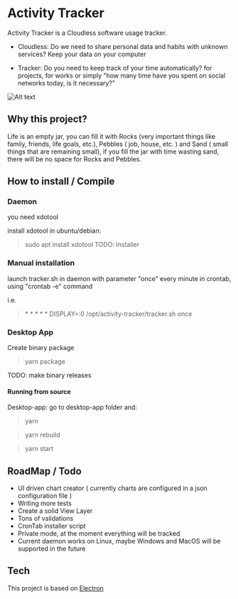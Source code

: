 # Activity Tracker

Activity Tracker is a Cloudless software usage tracker.

- Cloudless: Do we need to share personal data and habits with unknown services? Keep your data on your computer

- Tracker: Do you need to keep track of your time automatically? for projects, for works or simply "how many time have you spent on social networks today, is it necessary?"

![Alt text](docs/screens.screen.png?raw=true "Title")

## Why this project?

Life is an empty jar, you can fill it with Rocks (very important things like family, friends, life goals, etc.), Pebbles ( job, house, etc. ) and Sand ( small things that are remaining small), if you fill the jar with time wasting sand, there will be no space for Rocks and Pebbles.

## How to install / Compile
### Daemon

you need xdotool

install xdotool in ubuntu/debian:

> sudo apt install xdotool
TODO: Installer

### Manual installation
launch tracker.sh in daemon with parameter "once" every minute in crontab, using "crontab -e" command

i.e.
> \* \* \* \* \* DISPLAY=:0 /opt/activity-tracker/tracker.sh once

### Desktop App

Create binary package

> yarn package

TODO: make binary releases

####  Running from source


Desktop-app: go to desktop-app folder and:

> yarn

> yarn rebuild

> yarn start

## RoadMap / Todo

- UI driven chart creator ( currently charts are configured in a json configuration file )
- Writing more tests
- Create a solid View Layer
- Tons of validations
- CronTab installer script
- Private mode, at the moment everything will be tracked
- Current daemon works on Linux, maybe Windows and MacOS will be supported in the future

## Tech

This project is based on [Electron](https://github.com/electron/electron)




